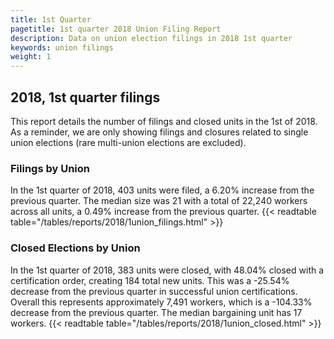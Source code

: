 ```yaml
---
title: 1st Quarter 
pagetitle: 1st quarter 2018 Union Filing Report
description: Data on union election filings in 2018 1st quarter 
keywords: union filings
weight: 1
---
```


## 2018, 1st quarter filings

This report details the number of filings and closed units in the 1st of 2018. As a reminder, we are only showing filings and closures related to single union elections (rare multi-union elections are excluded).

### Filings by Union
In the 1st quarter of 2018, 403 units were filed, a 6.20% increase from the previous quarter. The median size was 21 with a total of 22,240 workers across all units, a 0.49% increase from the previous quarter.
{{< readtable table="/tables/reports/2018/1union_filings.html" >}}

### Closed Elections by Union
In the 1st quarter of 2018, 383 units were closed, with 48.04% closed with a certification order, creating 184 total new units. This was a -25.54% decrease from the previous quarter in successful union certifications. Overall this represents approximately 7,491 workers, which is a -104.33% decrease from the previous quarter. The median bargaining unit has 17 workers.
{{< readtable table="/tables/reports/2018/1union_closed.html" >}}
